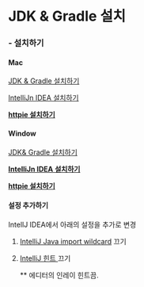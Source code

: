 # JDK & Gradle 설치

### - 설치하기

#### Mac

[JDK & Gradle 설치하기](https://www.notion.so/SDKMAN-ba4d8bcd53974064836405a6f8469464)

[IntelliJn IDEA 설치하기](https://www.notion.so/IntelliJ-IDEA-f4b5ffa4f61f40758d61674e6cd19c92)

[**httpie 설치하기**](https://httpie.io/docs/cli/homebrew)

#### Window

[JDK& Gradle 설치하기](https://www.notion.so/JDK-Gradle-Window-512d2782c03f45a1b246edc58c17b9cb)

[**IntelliJn IDEA 설치하기**](https://www.jetbrains.com/ko-kr/idea/download)

[**httpie 설치하기**](https://httpie.io/docs/cli/windows)



#### 설정 추가하기

IntellJ IDEA에서 아래의 설정을 추가로 변경

1. [IntelliJ Java import wildcard](https://www.jetbrains.com/help/idea/creating-and-optimizing-imports.html#disable-wildcard-imports) 끄기
2.  [IntelliJ 힌트 ](https://www.jetbrains.com/help/idea/2022.2/viewing-reference-information.html#inlay-hints)끄기

    \*\* 에디터의 인레이 힌트끔.
